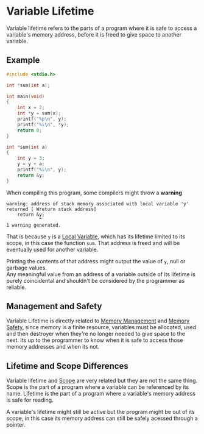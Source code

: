 # Variable Lifetime
Variable lifetime refers to the parts of a program where it is safe to access a variable's memory address, before it is freed to give space to another variable.   


## Example
```c
#include <stdio.h>

int *sum(int a);

int main(void)
{
    int x = 2;
    int *y = sum(x);
    printf("%p\n", y);
    printf("%i\n", *y);
    return 0;
}

int *sum(int a)
{
    int y = 3;
    y = y + a;
    printf("%i\n", y);
    return &y;
}
```

When compiling this program, some compilers might throw a **warning**
```
warning: address of stack memory associated with local variable 'y' returned [ Wreturn stack address]
    return &y;
            ^
1 warning generated.
```

That is because `y` is a [Local Variable](./CS50x_Local-Variable.md), which has its lifetime limited to its scope, in this case the function `sum`. That address is freed and will be eventually used for another variable.

Printing the contents of that address might output the value of `y`, null or garbage values.  
Any meaningful value from an address of a variable outside of its lifetime is purely coincidental and shouldn't be considered by the programmer as reliable.

## Management and Safety
Variable Lifetime is directly related to [Memory Management](./CS50x_Memory-Management.md) and [Memory Safety](./CS50x_Memory-Safety.md), since memory is a finite resource, variables must be allocated, used and then destroyer when they're no longer needed to give space to the next. Its up to the programmer to know when it is safe to access those memory addresses and when its not.  


## Lifetime and Scope Differences
Variable lifetime and [Scope](./CS50x_Scope.md) are very related but they are not the same thing. Scope is the part of a program where a variable can be referenced by its name. Lifetime is the part of a program where a variable's memory address is safe for reading.  

A variable's lifetime might still be active but the program might be out of its scope, in this case its memory address can still be safely acessed through a pointer.
